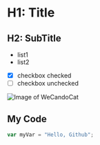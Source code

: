 # H1: Title
## H2: SubTitle
- list1
- list2

- [x] checkbox checked
- [ ] checkbox unchecked

![Image of WeCandoCat](https://octodex.github.com/images/mona-the-rivetertocat.png)

## My Code
```javascript
var myVar = "Hello, Github";
```
